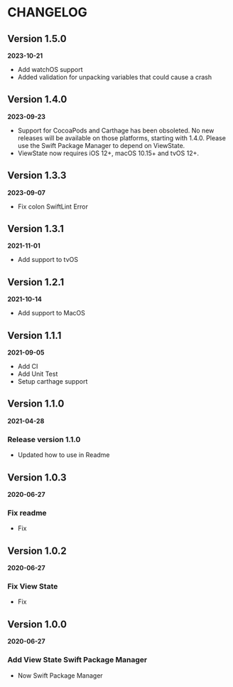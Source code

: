 # CHANGELOG

## Version 1.5.0
**2023-10-21**

- Add watchOS support
- Added validation for unpacking variables that could cause a crash

## Version 1.4.0
**2023-09-23**

- Support for CocoaPods and Carthage has been obsoleted. No new releases will be available on those platforms, starting with 1.4.0. Please use the Swift Package Manager to depend on ViewState.
- ViewState now requires iOS 12+, macOS 10.15+ and tvOS 12+.

## Version 1.3.3
**2023-09-07**

- Fix colon SwiftLint Error

## Version 1.3.1
**2021-11-01**

- Add support to tvOS

## Version 1.2.1
**2021-10-14**

- Add support to MacOS

## Version 1.1.1
**2021-09-05**

- Add CI
- Add Unit Test
- Setup carthage support

## Version 1.1.0
**2021-04-28**

### Release version 1.1.0

- Updated how to use in Readme

## Version 1.0.3
**2020-06-27**

### Fix readme

- Fix

## Version 1.0.2
**2020-06-27**

### Fix View State

- Fix

## Version 1.0.0
**2020-06-27**

### Add View State Swift Package Manager

- Now Swift Package Manager
